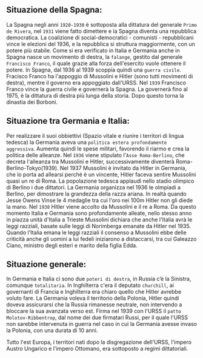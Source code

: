 <IndicePath/>

<script>
  import IndicePath from '$lib/IndicePath/index.svelte';
  </script>

## Situazione della Spagna:
La Spagna negli anni `1920-1930` è sottoposta alla dittatura del generale `Primo de Rivera`, nel `1931` viene fatto dimettere e la Spagna diventa una repubblica democratica. La coalizione di social-democratici - comunisti - repubblicani vince le elezioni del 1936, e la repubblica si struttura maggiormente, con un potere più stabile. Come si era verificato in Italia e Germania anche in Spagna nasce un movimento di destra, la `falange`, gestito dal generale `Francisco Franco`, il quale grazie alla forza dell'esercito vuole ottenere il potere. In Spagna, dal 1936 al 1939 scoppia  quindi una `guerra civile`. Fracisco Franco ha l'appoggio di Mussolini e Hitler (sono tutti movimenti di destra), mentre il governo era appoggiato dall'URSS. Nel `1939` Francisco Franco vince la guerra civile e governerà la Spagna. La governerà fino al 1975, è la dittatura di destra più lunga della storia. Dopo questo torna la dinastia dei Borboni. 

## Situazione tra Germania e Italia:
Per realizzare il suoi obbiettivi (Spazio vitale e riunire i territori di lingua tedesca) la Germania aveva una `politica estera profondamente aggressiva`. Aumenta quindi le spese militari, favorendo il riarmo e crea la politica delle alleanze. Nel `1936` viene stipulato l'`Asse Roma-Berlino`, che decreta l'alleanza tra Mussolini e Hitler, successivamente diventerà Roma-Berlino-Tokyo(1939). Nel 1937 Mussolini è invitato da Hitler in Germania, che lo porta ad allearsi perché è un vincente, Hitler faceva sentire Mussolini quasi un re di Roma. La popolazione tedesca applaudì nello stadio olimpico di Berlino i due dittatori. La Germania organizza nel 1936 le olmpiadi a Berlino, per dimostrare la grandezza della razza ariana. In realtà quando Jesse Owens Vinse le 4 medaglie tra cui l'oro nei 100m Hitler non gli diede la mano. Nel `1938` Hitler viene accolto da Mussolini e il re a Roma. Da questo momento Italia e Germania sono profondamente alleate, nello stesso anno in piazza unità d'Italia a Trieste Mussolini dichiara che anche l'Italia avrà le leggi razziali, basate sulle leggi di Norimberga emanate da Hitler nel 1935. Quando l'Italia emana le leggi razziali il consenso a Mussolini ebbe delle criticità anche gli uomini a lui fedeli iniziarono a distaccarsi, tra cui Galeazzo Ciano, ministro degli esteri e marito della figlia Edda.

## Situazione generale:
In Germania e Italia ci sono due `poteri di destra`, in Russia c’è la Sinistra, comunque `totalitaria`. 
In Inghilterra c'era il deputato `churchill`, ai governanti di Francia e Inghilterra era chiaro quello che Hitler avrebbe voluto fare. La Germania voleva il territorio della Polonia, Hitler quindi doveva assicurarsi che la Russia rimanesse neutrale, non intervendo a bloccare la sua avanzata verso est. Firma nel 1939 con l'URSS il `patto Molotov-Ribbentrop`, dal nome dei due firmatari Russi, per il quale l'URSS non sarebbe intervenuta in guerra nel caso in cui la Germania avesse invaso la Polonia, con una durata di 10 anni.

Tutto l'est Europa, i territori nati dopo la disgregazione dell'URSS, l'impero Austro Ungarico e l'impero Ottomano, era sottoposto a regimi dittatoriali.